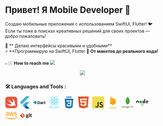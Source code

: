 # Привет! Я Mobile Developer 🚀

Создаю  мобильные приложения с использованием SwiftUI, Flutter! 🐦 Если ты тоже в поисках креативных решений для своих проектов — добро пожаловать!

📱 ** Делаю интерфейсы красивыми и удобными**  
⚡ **Программирую на SwiftUI, Flutter
🎨 **От макетов до реального кода!**

 👉🏼 **How to reach me**
 <a href="https://t.me/erasoft1" target="_blank">
  <img src="https://media0.giphy.com/media/v1.Y2lkPTc5MGI3NjExODVleHNqOWtid29tdWNzajl6a2RlY2UxOXRtMmR2bnd5N3hkeXU0OSZlcD12MV9pbnRlcm5hbF9naWZfYnlfaWQmY3Q9Zw/ya4eevXU490Iw/giphy.gif" width="20" />
</a>



<div id="header" align="center">
  <img src="https://media1.giphy.com/media/v1.Y2lkPTc5MGI3NjExZ2xuMGN4dXRybWp6Nmpqd2FwdzdudndoYmoxdnQ0enZueXBsbmVkNiZlcD12MV9pbnRlcm5hbF9naWZfYnlfaWQmY3Q9Zw/78XCFBGOlS6keY1Bil/giphy.gif" width="300"/> 
</div>



### :hammer_and_wrench: Languages and Tools :
<div>
  <img src="https://raw.githubusercontent.com/devicons/devicon/54cfe13ac10eaa1ef817a343ab0a9437eb3c2e08/icons/swift/swift-original.svg" title="Swift" alt="Swift" width="40" height="40" />
  <img src="https://github.com/devicons/devicon/blob/master/icons/flutter/flutter-original.svg" title="Flutter" alt="Flutter" width="40" height="40"/>&nbsp;
  <img src="https://github.com/devicons/devicon/blob/master/icons/dart/dart-original-wordmark.svg" title="Dart" alt="Dart " width="40" height="40"/>&nbsp;
  <img src="https://github.com/devicons/devicon/blob/master/icons/react/react-original-wordmark.svg" title="React" alt="React" width="40" height="40"/>&nbsp;
  <img src="https://github.com/devicons/devicon/blob/master/icons/css3/css3-plain-wordmark.svg"  title="CSS3" alt="CSS" width="40" height="40"/>&nbsp;
  <img src="https://github.com/devicons/devicon/blob/master/icons/html5/html5-original.svg" title="HTML5" alt="HTML" width="40" height="40"/>&nbsp;
  <img src="https://github.com/devicons/devicon/blob/master/icons/javascript/javascript-original.svg" title="JavaScript" alt="JavaScript" width="40" height="40"/>&nbsp;
  <img src="https://github.com/devicons/devicon/blob/master/icons/firebase/firebase-plain-wordmark.svg" title="Firebase" alt="Firebase" width="40" height="40"/>&nbsp;
  <img src="https://github.com/devicons/devicon/blob/master/icons/mongodb/mongodb-original-wordmark.svg" title="MongoDB"  alt="MongoDB" width="40" height="40"/>&nbsp;
  <img src="https://github.com/devicons/devicon/blob/master/icons/nodejs/nodejs-original-wordmark.svg" title="NodeJS" alt="NodeJS" width="40" height="40"/>&nbsp;
  <img src="https://github.com/devicons/devicon/blob/master/icons/amazonwebservices/amazonwebservices-plain-wordmark.svg" title="AWS" alt="AWS" width="40" height="40"/>&nbsp;
  <img src="https://github.com/devicons/devicon/blob/master/icons/git/git-original-wordmark.svg" title="Git" **alt="Git" width="40" height="40"/>
</div>
